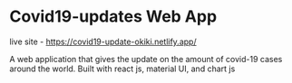 # Covid19-updates Web App

live site - https://covid19-update-okiki.netlify.app/

A web application that gives the update on the amount of covid-19 cases around the world. Built with react js, material UI, and chart js
